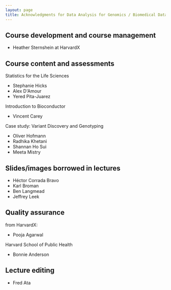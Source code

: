 ```yaml
---
layout: page
title: Acknowledgments for Data Analysis for Genomics / Biomedical Data Science series
---
```


## Course development and course management

* Heather Sternshein at HarvardX

## Course content and assessments

Statistics for the Life Sciences

* Stephanie Hicks
* Alex D'Amour
* Yered Pita-Juarez

Introduction to Bioconductor

* Vincent Carey

Case study: Variant Discovery and Genotyping

* Oliver Hofmann
* Radhika Khetani
* Shannan Ho Sui
* Meeta Mistry

## Slides/images borrowed in lectures

* Héctor Corrada Bravo
* Karl Broman
* Ben Langmead
* Jeffrey Leek 

## Quality assurance

from HarvardX:

* Pooja Agarwal

Harvard School of Public Health

* Bonnie Anderson

## Lecture editing

* Fred Ata
